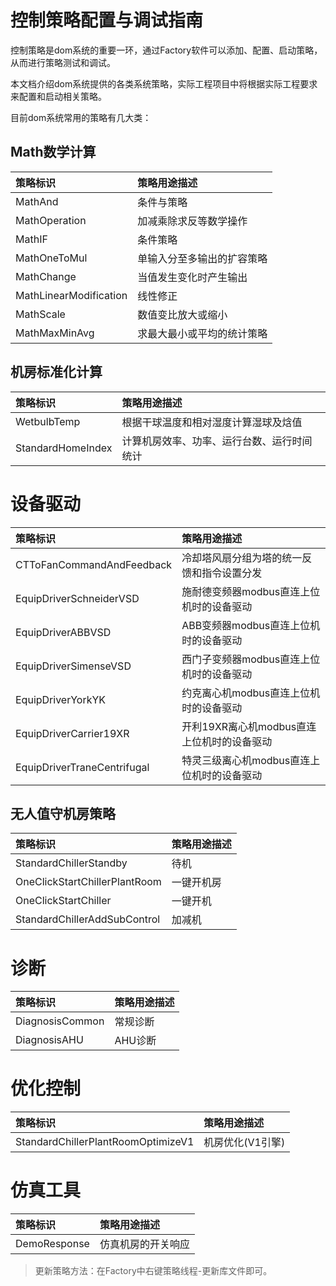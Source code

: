 # 控制策略配置与调试指南

控制策略是dom系统的重要一环，通过Factory软件可以添加、配置、启动策略，从而进行策略测试和调试。

本文档介绍dom系统提供的各类系统策略，实际工程项目中将根据实际工程要求来配置和启动相关策略。

目前dom系统常用的策略有几大类：

## Math数学计算

| 策略标识 | 策略用途描述 |
| :--- | :--- |
| MathAnd | 条件与策略 |
| MathOperation | 加减乘除求反等数学操作 |
| MathIF | 条件策略 |
| MathOneToMul | 单输入分至多输出的扩容策略 |
| MathChange | 当值发生变化时产生输出 |
| MathLinearModification | 线性修正 |
| MathScale | 数值变比放大或缩小 |
| MathMaxMinAvg | 求最大最小或平均的统计策略 |

## 机房标准化计算

| 策略标识 | 策略用途描述 |
| :--- | :--- |
| WetbulbTemp |  根据干球温度和相对湿度计算湿球及焓值|
| StandardHomeIndex |  计算机房效率、功率、运行台数、运行时间统计|




# 设备驱动 #
| 策略标识 | 策略用途描述 |
| :--- | :--- |
| CTToFanCommandAndFeedback |  冷却塔风扇分组为塔的统一反馈和指令设置分发|
|EquipDriverSchneiderVSD| 施耐德变频器modbus直连上位机时的设备驱动| 
|EquipDriverABBVSD| ABB变频器modbus直连上位机时的设备驱动| 
|EquipDriverSimenseVSD| 西门子变频器modbus直连上位机时的设备驱动| 
|EquipDriverYorkYK| 约克离心机modbus直连上位机时的设备驱动| 
|EquipDriverCarrier19XR| 开利19XR离心机modbus直连上位机时的设备驱动| 
|EquipDriverTraneCentrifugal| 特灵三级离心机modbus直连上位机时的设备驱动| 








## 无人值守机房策略

| 策略标识 | 策略用途描述 |
| :--- | :--- |
| StandardChillerStandby | 待机 |
| OneClickStartChillerPlantRoom | 一键开机房 |
| OneClickStartChiller | 一键开机 |
| StandardChillerAddSubControl | 加减机 |



# 诊断

| 策略标识 | 策略用途描述 |
| :--- | :--- |
| DiagnosisCommon | 常规诊断 |
| DiagnosisAHU | AHU诊断 |






# 优化控制

| 策略标识 | 策略用途描述 |
| :--- | :--- |
| StandardChillerPlantRoomOptimizeV1 | 机房优化(V1引擎) |






# 仿真工具

| 策略标识	 | 策略用途描述 |
| :--- | :--- |
| DemoResponse | 仿真机房的开关响应 |



> 更新策略方法：在Factory中右键策略线程-更新库文件即可。



